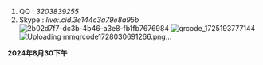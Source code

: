 1. QQ : _3203839255_
2. Skype :  _live:.cid.3e144c3a79e8a95b_
![2b02d7f7-dc3b-4b46-a3e8-fb1fb7676984](https://github.com/user-attachments/assets/07fd7890-078a-4cb8-8a04-8adc85c3d3f3)
![qrcode_1725193777144](https://github.com/user-attachments/assets/d2ea74e7-2e7a-41c8-9f79-4769711493ee)
![Uploading mmqrcode1728030691266.png…]()



**2024年8月30下午**
